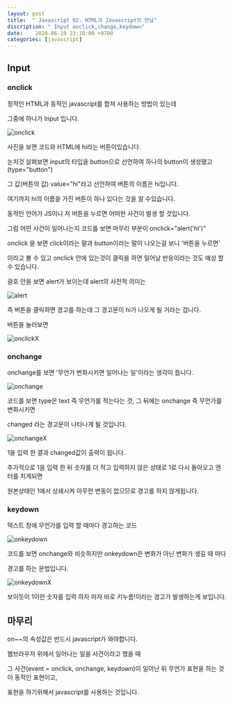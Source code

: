 ```yaml
---
layout: post
title:  " Javascript 02. HTML과 Javascript의 만남"
discription: " Input onclick,change,keydown" 
date:    2020-06-19 23:10:00 +0700
categories: [javascript]
---
```



## Input


###  onclick

정적인 HTML과 동적인 javascript를 합쳐 사용하는 방법이 있는데 

그중에 하나가 Input 입니다.

![onclick](https://i.imgur.com/CCaifdW.png)

사진을 보면 코드와 HTML에 hi라는 버튼이있습니다.

눈치것 살펴보면 input의 타입을 button으로 선언하여 하나의 button이 생성됐고(type="button")

그 값(버튼의 값) value="hi"라고 선언하여 버튼의 이름은 hi입니다.

여기까지 hi의 이름을 가진 버튼이 하나 있다는 것을 알 수있습니다. 

동적인 언어가 JS이니 저 버튼을 누르면 어떠한 사건이 발생 할 것입니다.

그럼 어떤 사건이 일어나는지 코드를 보면 마무리 부분이 onclick="alert('hi')"

onclick 을 보면 click이라는 말과 button이라는 말이 나오는걸 보니 '버튼을 누르면'

이라고 볼 수 있고 onclick 안에 있는것이 클릭을 하면 일어날 반응이라는 것도 예상 할 수 있습니다.

괄호 안을 보면 alert가 보이는데 alert의 사전적 의미는

![alert](https://i.imgur.com/PTLDhfT.png)

즉 버튼을 클릭하면 경고를 하는데 그 경고문이 hi가 나오게 될 거라는 겁니다.

버튼을 눌러보면

![onclickX](https://i.imgur.com/gQSqCnl.png)

### onchange

onchange를 보면 '무언가 변화시키면 일어나는 일'이라는 생각이 듭니다.

![onchange](https://i.imgur.com/swJYn16.png)

코드를 보면 type은 text 즉 무언가를 적는다는 것, 그 뒤에는 onchange 즉 무언가를 변화시키면

changed 라는 경고문이 나타나게 될 것입니다.

![onchangeX](https://i.imgur.com/k6tvHtR.png)

1을 입력 한 결과 changed값이 출력이 됩니다.

추가적으로 1을 입력 한 뒤 숫자를 더 적고 입력하지 않은 상태로 1로 다시 돌아오고 엔터를 치게되면

원본상태인 1에서 상쇄시켜 아무런 변동이 없으므로 경고를 하지 않게됩니다.

### keydown

텍스트 창에 무언가를 입력 할 때마다 경고하는 코드

![onkeydown](https://i.imgur.com/Cq7cTyD.png)

코드를 보면 onchange와 비슷하지만 onkeydown은 변화가 아닌 변화가 생길 때 마다

경고를 하는 문법입니다.

![onkeydownX](https://i.imgur.com/IPlqVYh.png)

보이듯이 1이란 숫자를 입력 하자 마자 바로 키누름!이라는 경고가 발생하는게 보입니다.

## 마무리

on~~의 속성값은 반드시 javascript가 와야합니다.

웹브라우저 위에서 일어나는 일을 사건이라고 했을 때 

그 사건(event = onclick, onchange, keydown)이 일어난 뒤 무언가 표현을 하는 것이 동적인 표현이고, 

표현을 하기위해서 javascript를 사용하는 것입니다.

